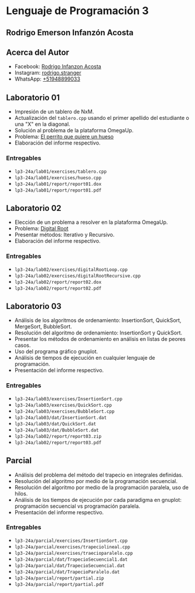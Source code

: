 # Lenguaje de Programación 3 

## Rodrigo Emerson Infanzón Acosta

## Acerca del Autor
- Facebook: [Rodrigo Infanzon Acosta](https://www.facebook.com/rodrigo.stranger.pe/)
- Instagram: [rodrigo.stranger](https://www.instagram.com/rodrigo.stranger/)
- WhatsApp: [+51948899033](https://wa.me/+51948899033)
  
## Laboratorio 01
- Impresión de un tablero de NxM.
- Actualización del `tablero.cpp` usando el primer apellido del estudiante o una "X" en la diagonal.
- Solución al problema de la plataforma OmegaUp.
- Problema: [El perrito que quiere un hueso](https://omegaup.com/arena/problem/El-perrito-que-quiere-un-hueso/)
- Elaboración del informe respectivo.
### Entregables
- `lp3-24a/lab01/exercises/tablero.cpp` 
- `lp3-24a/lab01/exercises/hueso.cpp` 
- `lp3-24a/lab01/report/report01.dox`
- `lp3-24a/lab01/report/report01.pdf`
  
## Laboratorio 02
- Elección de un problema a resolver en la plataforma OmegaUp.
- Problema: [Digital Root](https://omegaup.com/arena/problem/DigitalRoot/)
- Presentar métodos: Iterativo y Recursivo.
- Elaboración del informe respectivo.
### Entregables
- `lp3-24a/lab02/exercises/digitalRootLoop.cpp`
- `lp3-24a/lab02/exercises/digitalRootRecursive.cpp`
- `lp3-24a/lab02/report/report02.dox`
- `lp3-24a/lab02/report/report02.pdf`

## Laboratorio 03
- Análisis de los algoritmos de ordenamiento: InsertionSort, QuickSort, MergeSort, BubbleSort.
- Resolución del algoritmo de ordenamiento: InsertionSort y QuickSort.
- Presentar los métodos de ordenamiento en análisis en listas de peores casos.
- Uso del programa gráfico gnuplot.
- Análisis de tiempos de ejecución en cualquier lenguaje de programación.
- Presentación del informe respectivo.
### Entregables
- `lp3-24a/lab03/exercises/InsertionSort.cpp`
- `lp3-24a/lab03/exercises/QuickSort.cpp`
- `lp3-24a/lab03/exercises/BubbleSort.cpp`
- `lp3-24a/lab03/dat/InsertionSort.dat`
- `lp3-24a/lab03/dat/QuickSort.dat`
- `lp3-24a/lab03/dat/BubbleSort.dat`
- `lp3-24a/lab02/report/report03.zip`
- `lp3-24a/lab02/report/report03.pdf`
## Parcial
- Análisis del problema del método del trapecio en integrales definidas.
- Resolución del algoritmo por medio de la programación secuencial.
- Resolución del algoritmo por medio de la programación paralela, uso de hilos.
- Análisis de los tiempos de ejecución por cada paradigma en gnuplot: programación secuencial vs programación paralela.
- Presentación del informe respectivo.
### Entregables
- `lp3-24a/parcial/exercises/InsertionSort.cpp`
- `lp3-24a/parcial/exercises/trapeciolineal.cpp`
- `lp3-24a/parcial/exercises/traecioparalelo.cpp`
- `lp3-24a/parcial/dat/TrapecioSecuencial1.dat`
- `lp3-24a/parcial/dat/TrapecioSecuencial.dat`
- `lp3-24a/parcial/dat/TrapecioParalelo.dat`
- `lp3-24a/parcial/report/partial.zip`
- `lp3-24a/parcial/report/partial.pdf`